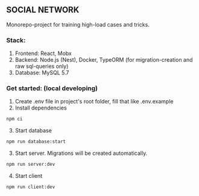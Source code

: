 ## SOCIAL NETWORK

Monorepo-project for training high-load cases and tricks.

### Stack:
1. Frontend: React, Mobx
2. Backend: Node.js (Nest), Docker, TypeORM (for migration-creation and raw sql-queries only)
3. Database: MySQL 5.7

### Get started: (local developing)
1. Create .env file in project's root folder, fill that like .env.example
2. Install dependencies 
```bash
npm ci
```
3. Start database
```bash
npm run database:start
```
3. Start server. Migrations will be created automatically.
```bash
npm run server:dev
```
4. Start client
```bash
npm run client:dev
```